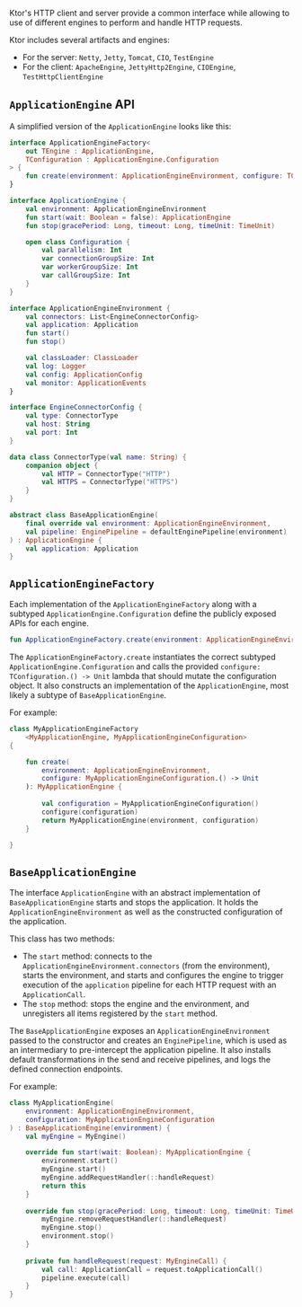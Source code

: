 [//]: # (title: Custom engines)

<include src="lib.topic" element-id="outdated_warning"/>

Ktor's HTTP client and server provide a common interface while allowing to use of different engines to perform and handle HTTP requests.

Ktor includes several artifacts and engines:
* For the server: `Netty`, `Jetty`, `Tomcat`, `CIO`, `TestEngine`
* For the client: `ApacheEngine`, `JettyHttp2Engine`, `CIOEngine`, `TestHttpClientEngine`

## `ApplicationEngine` API

A simplified version of the `ApplicationEngine` looks like this:

<tabs>

```kotlin
interface ApplicationEngineFactory<
    out TEngine : ApplicationEngine,
    TConfiguration : ApplicationEngine.Configuration
> {
    fun create(environment: ApplicationEngineEnvironment, configure: TConfiguration.() -> Unit): TEngine
}

interface ApplicationEngine {
    val environment: ApplicationEngineEnvironment
    fun start(wait: Boolean = false): ApplicationEngine
    fun stop(gracePeriod: Long, timeout: Long, timeUnit: TimeUnit)

    open class Configuration {
        val parallelism: Int
        var connectionGroupSize: Int
        var workerGroupSize: Int
        var callGroupSize: Int
    }
}

interface ApplicationEngineEnvironment {
    val connectors: List<EngineConnectorConfig>
    val application: Application
    fun start()
    fun stop()

    val classLoader: ClassLoader
    val log: Logger
    val config: ApplicationConfig
    val monitor: ApplicationEvents
}

interface EngineConnectorConfig {
    val type: ConnectorType
    val host: String
    val port: Int
}

data class ConnectorType(val name: String) {
    companion object {
        val HTTP = ConnectorType("HTTP")
        val HTTPS = ConnectorType("HTTPS")
    }
}

abstract class BaseApplicationEngine(
    final override val environment: ApplicationEngineEnvironment,
    val pipeline: EnginePipeline = defaultEnginePipeline(environment)
) : ApplicationEngine {
    val application: Application
}
```

</tabs>

## `ApplicationEngineFactory`

Each implementation of the `ApplicationEngineFactory` along with a subtyped `ApplicationEngine.Configuration` define the publicly exposed APIs for each engine.

```kotlin
fun ApplicationEngineFactory.create(environment: ApplicationEngineEnvironment, configure: TConfiguration.() -> Unit): TEngine
```

The `ApplicationEngineFactory.create` instantiates the correct subtyped `ApplicationEngine.Configuration` and calls the provided `configure: TConfiguration.() -> Unit` lambda that should mutate the configuration object. It also constructs an implementation of the `ApplicationEngine`, most likely a subtype of `BaseApplicationEngine`.

For example:

```kotlin
class MyApplicationEngineFactory
    <MyApplicationEngine, MyApplicationEngineConfiguration>
{

    fun create(
        environment: ApplicationEngineEnvironment,
        configure: MyApplicationEngineConfiguration.() -> Unit
    ): MyApplicationEngine {
    
        val configuration = MyApplicationEngineConfiguration()
        configure(configuration)
        return MyApplicationEngine(environment, configuration)
    }
    
}
```

## `BaseApplicationEngine`

The interface `ApplicationEngine` with an abstract implementation of `BaseApplicationEngine` starts and stops the application.
It holds the `ApplicationEngineEnvironment` as well as the constructed configuration of the application.

This class has two methods:

* The `start` method: connects to the `ApplicationEngineEnvironment.connectors` (from the environment), starts the environment,
and starts and configures the engine to trigger execution of the `application` pipeline for each HTTP request with an `ApplicationCall`.
* The `stop` method: stops the engine and the environment, and unregisters all items registered by the `start` method.

The `BaseApplicationEngine` exposes an `ApplicationEngineEnvironment` passed to the constructor and creates an `EnginePipeline`,
which is used as an intermediary to pre-intercept the application pipeline. It also installs default transformations in the send and receive pipelines,
and logs the defined connection endpoints.

For example:

```kotlin
class MyApplicationEngine(
    environment: ApplicationEngineEnvironment,
    configuration: MyApplicationEngineConfiguration
) : BaseApplicationEngine(environment) {
    val myEngine = MyEngine()

    override fun start(wait: Boolean): MyApplicationEngine {
        environment.start()
        myEngine.start()
        myEngine.addRequestHandler(::handleRequest)
        return this
    }
    
    override fun stop(gracePeriod: Long, timeout: Long, timeUnit: TimeUnit) {
        myEngine.removeRequestHandler(::handleRequest)
        myEngine.stop()
        environment.stop()
    }
    
    private fun handleRequest(request: MyEngineCall) {
        val call: ApplicationCall = request.toApplicationCall()
        pipeline.execute(call)
    }
}

```